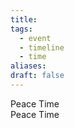 ```yaml
---
title: 
tags:
  - event
  - timeline
  - time
aliases: 
draft: false
---
```


<div class="ob-timelines"
	data-title="New Light"
	data-start-date="000-1-2"
	data-end-date="3000-1-1"
	data-type="background"
	data-path="content/World Knowledge/Time/Calendar/Calendar"
	>
	Peace Time
</div>
<div class="ob-timelines"
	data-title="New Light"
	data-start-date="000-1-2"
	data-end-date="3000-1-1"
	data-type="background"
	data-path="content/World Knowledge/Time/Calendar/Calendar"
	>
	Peace Time
</div>